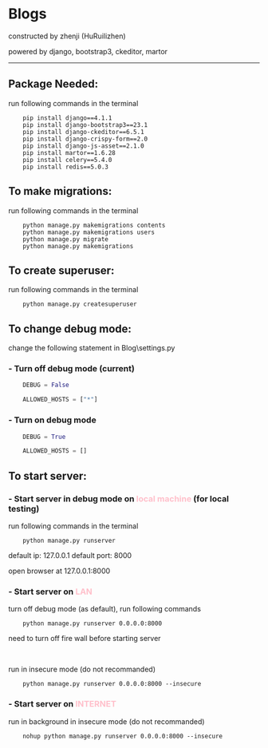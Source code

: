 ﻿# Blogs

constructed by zhenji (HuRuilizhen)

powered by django, bootstrap3, ckeditor, martor

---

## Package Needed:

run following commands in the terminal

```
    pip install django==4.1.1
    pip install django-bootstrap3==23.1
    pip install django-ckeditor==6.5.1
    pip install django-crispy-form==2.0
    pip install django-js-asset==2.1.0
    pip install martor==1.6.28
    pip install celery==5.4.0
    pip install redis==5.0.3
```

## To make migrations:

run following commands in the terminal

```
    python manage.py makemigrations contents
    python manage.py makemigrations users 
    python manage.py migrate
    python manage.py makemigrations
```

## To create superuser:

run following commands in the terminal

```
    python manage.py createsuperuser
```

## To change debug mode:

change the following statement in Blog\settings.py

### - Turn off debug mode (current)

```python
    DEBUG = False

    ALLOWED_HOSTS = ["*"]
```

### - Turn on debug mode

```python
    DEBUG = True

    ALLOWED_HOSTS = []
```

## To start server:

### - Start server in debug mode on <font color=pink>local machine</font> (for local testing)

run following commands in the terminal

```
    python manage.py runserver
```

default ip: 127.0.0.1
default port: 8000

open browser at 127.0.0.1:8000

### - Start server on <font color=pink> LAN </font>

turn off debug mode (as default), run following commands
```
    python manage.py runserver 0.0.0.0:8000
```
need to turn off fire wall before starting server

<br>

run in insecure mode (do not recommanded)
```
    python manage.py runserver 0.0.0.0:8000 --insecure
```

### - Start server on <font color=pink> INTERNET </font>

run in background in insecure mode (do not recommanded)

```
    nohup python manage.py runserver 0.0.0.0:8000 --insecure
```


